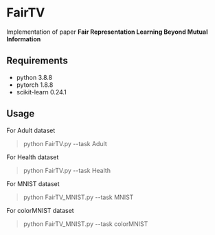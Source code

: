 # FairTV

Implementation of paper **Fair Representation Learning Beyond Mutual Information**

## Requirements

* python 3.8.8
* pytorch 1.8.8
* scikit-learn 0.24.1

## Usage

For Adult dataset
> python FairTV.py --task Adult

For Health dataset
> python FairTV.py --task Health

For MNIST dataset
> python FairTV_MNIST.py --task MNIST

For colorMNIST dataset
> python FairTV_MNIST.py --task colorMNIST
